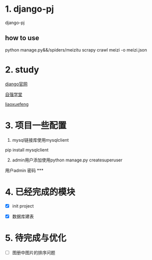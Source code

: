 # 1. django-pj

django-pj

## how to use

python manage.py&&/spiders/meizitu scrapy crawl meizi -o meizi.json

# 2. study

[django官网](https://docs.djangoproject.com/en/1.11/)

[自强学堂](http://code.ziqiangxuetang.com/django/django-tutorial.html)

[liaoxuefeng](https://www.liaoxuefeng.com/)

# 3. 项目一些配置

1) mysql链接库使用mysqlclient 

pip install mysqlclient

2) admin用户添加使用python manage.py createsuperuser

用户admin 密码 ***

# 4. 已经完成的模块

- [x] init project

- [x] 数据库建表

# 5. 待完成与优化

- [ ] 图册中图片的排序问题

